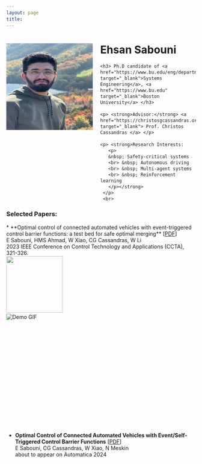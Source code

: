 ```yaml
---
layout: page
title: 
---
```


<div style="clear: both;">
  <div style="float: left; margin-right:20px;">
    <img src="EhsanSabouni.jpg" alt="" width="230" height="230">
  </div>
  <div>
    <h1> Ehsan Sabouni </h1>
    
    <h3> Ph.D candidate of <a href="https://www.bu.edu/eng/departments/se/" target="_blank">Systems Engineering</a>, <a href="https://www.bu.edu" target="_blank">Boston University</a> </h3>
    
    <p> <strong>Advisor:</strong> <a href="https://christosgcassandras.org/" target="_blank"> Prof. Christos Cassandras </a> </p>
    
    <p> <strong>Research Interests:
       <p>
       &nbsp; Safety-critical systems
       <br> &nbsp; Autonomous driving
       <br> &nbsp; Multi-agent systems
       <br> &nbsp; Reinforcement learning
       </p></strong>
     </p>
     <br>
<h3> <strong>Selected Papers:</strong> </h3>
</div>
</div>
* **Optimal control of connected automated vehicles with event-triggered control barrier functions: a test bed for safe optimal merging** [<a href="https://ieeexplore.ieee.org/abstract/document/10253379" target="_blank">PDF</a>]
  <br> E Sabouni, HMS Ahmad, W Xiao, CG Cassandras, W Li
  <br> 2023 IEEE Conference on Control Technology and Applications (CCTA), 321-326.
  <br> <img src="video1.gif" width="150" height="150">
  
<div style="position: relative; width: 300px; height: 300px; overflow: hidden;">
  <img src="video1.gif" alt="Demo GIF" style="position: absolute; clip: rect(0, 150px, 300px, 0); width: 150px; height: 300px;">
  <img src="accident_video.gif" alt="Demo GIF" style="position: absolute; clip: rect(150px, 300px, 300px, 0); width: 150px; height: 300px; margin-left: -150px;">
</div>

* **Optimal Control of Connected Automated Vehicles with Event/Self-Triggered Control Barrier Functions** [<a href="https://arxiv.org/abs/2209.13053" target="_blank">PDF</a>]
  <br> E Sabouni, CG Cassandras, W Xiao, N Meskin
    <br> about to appear on Automatica 2024

